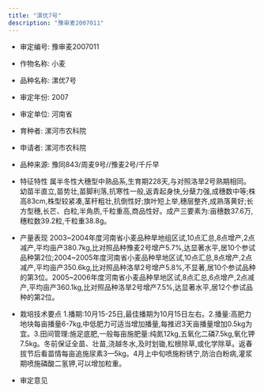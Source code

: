 ```yaml
---
title: "漯优7号"
description: "豫审麦2007011"
---
```

* 审定编号:  豫审麦2007011

*  作物名称:  小麦

*  品种名称:  漯优7号

*  审定年份:  2007

*  审定单位:  河南省

* 育种者:  漯河市农科院

*  申请者:  漯河市农科院

*  品种来源:  豫同843/周麦9号//豫麦2号/千斤早

*  特征特性
属半冬性大穗型中熟品系,生育期228天,与对照洛旱2号熟期相同。幼苗半直立,苗势壮,苗脚利落,抗寒性一般,返青起身快,分蘖力强,成穗数中等;株高83cm,株型较紧凑,茎秆粗壮,抗倒性好;旗叶短上举,穗层整齐,成熟落黄好;长方型穗,长芒、白粒,半角质,千粒重高,商品性好。成产三要素为:亩穗数37.6万,穗粒数39.2粒,千粒重38.8g。

*  产量表现
2003~2004年度河南省小麦品种旱地组区试,10点汇总,8点增产,2点减产,平均亩产380.7kg,比对照品种豫麦2号增产5.7%,达显著水平,居10个参试品种第2位;2004~2005年度河南省小麦品种旱地区试,10点汇总,8点增产,2点减产,平均亩产350.6kg,比对照品种洛旱2号增产5.8%,不显著,居10个参试品种的第3位。2005~2006年度河南省小麦品种旱地区试,8点汇总,6点增产,2点减产,平均亩产360.1kg,比对照品种洛旱2号增产7.5%,达显著水平,居12个参试品种的第2位。

*  栽培技术要点
1.播期:10月15-25日,最佳播期为10月15日左右。2.播量:高肥力地块每亩播量6-7kg,中低肥力可适当增加播量,每推迟3天亩播量增加0.5kg为宜。3.田间管理:施足底肥,一般每亩施肥量:纯氮12kg,五氧化二磷7.5kg,氧化钾7.5kg。冬前保证全苗、壮苗,浇越冬水,及时划锄,松根除草,或化学除草。返春拔节后看苗情每亩追施尿素3—5kg。4月上中旬喷施粉锈宁,防治白粉病,灌浆期喷施磷酸二氢钾,可以增加粒重。

*  审定意见


